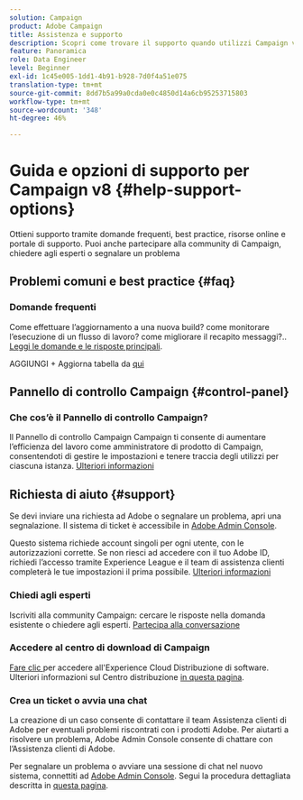 ```yaml
---
solution: Campaign
product: Adobe Campaign
title: Assistenza e supporto
description: Scopri come trovare il supporto quando utilizzi Campaign v8
feature: Panoramica
role: Data Engineer
level: Beginner
exl-id: 1c45e005-1dd1-4b91-b928-7d0f4a51e075
translation-type: tm+mt
source-git-commit: 8dd7b5a99a0cda0e0c4850d14a6cb95253715803
workflow-type: tm+mt
source-wordcount: '348'
ht-degree: 46%

---
```


# Guida e opzioni di supporto per Campaign v8 {#help-support-options}

Ottieni supporto tramite domande frequenti, best practice, risorse online e portale di supporto. Puoi anche partecipare alla community di Campaign, chiedere agli esperti o segnalare un problema

## Problemi comuni e best practice {#faq}

### Domande frequenti

Come effettuare l’aggiornamento a una nuova build? come monitorare l’esecuzione di un flusso di lavoro? come migliorare il recapito messaggi?.. [Leggi le domande e le risposte principali](campaign-faq.md).

AGGIUNGI + Aggiorna tabella da [qui](https://experienceleague.adobe.com/docs/campaign-classic/using/getting-started/support.html?lang=en#faq)

## Pannello di controllo Campaign {#control-panel}

### Che cos’è il Pannello di controllo Campaign?

Il Pannello di controllo Campaign Campaign ti consente di aumentare l’efficienza del lavoro come amministratore di prodotto di Campaign, consentendoti di gestire le impostazioni e tenere traccia degli utilizzi per ciascuna istanza.
[Ulteriori informazioni](../config/self-service.md)

## Richiesta di aiuto {#support}

Se devi inviare una richiesta ad Adobe o segnalare un problema, apri una segnalazione. Il sistema di ticket è accessibile in [Adobe Admin Console](https://adminConsole.adobe.com/overview).

Questo sistema richiede account singoli per ogni utente, con le autorizzazioni corrette. Se non riesci ad accedere con il tuo Adobe ID, richiedi l’accesso tramite Experience League e il team di assistenza clienti completerà le tue impostazioni il prima possibile. [Ulteriori informazioni](https://helpx.adobe.com/it/enterprise/using/support-for-experience-cloud.html)

### Chiedi agli esperti

Iscriviti alla community Campaign: cercare le risposte nella domanda esistente o chiedere agli esperti. [Partecipa alla conversazione](https://experienceleaguecommunities.adobe.cadobe-campaign-classic/ct-p/adobe-campaign-classic-community)

### Accedere al centro di download di Campaign

[Fare clic ](https://experience.adobe.com/#/downloads/content/software-distributicampaign.html) per accedere all&#39;Experience Cloud Distribuzione di software.
Ulteriori informazioni sul Centro distribuzione [in questa pagina](https://docs.adobe.com/content/heexperience-cloud/software-distribution/home.html).

### Crea un ticket o avvia una chat

La creazione di un caso consente di contattare il team Assistenza clienti di Adobe per eventuali problemi riscontrati con i prodotti Adobe. Per aiutarti a risolvere un problema, Adobe Admin Console consente di chattare con l’Assistenza clienti di Adobe.

Per segnalare un problema o avviare una sessione di chat nel nuovo sistema, connettiti ad [Adobe Admin Console](https://adminConsole.adobe.com/overview). Segui la procedura dettagliata descritta in [questa pagina](https://helpx.adobe.com/enterprise/using/support-for-experience-cloud.html).
